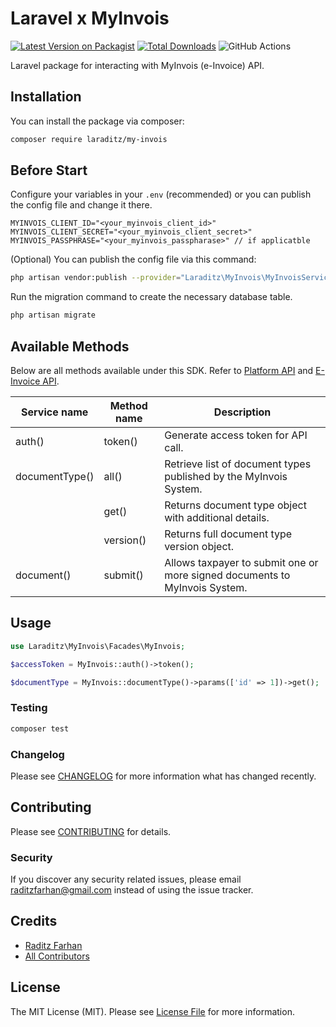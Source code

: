 # Laravel x MyInvois

[![Latest Version on Packagist](https://img.shields.io/packagist/v/laraditz/my-invois.svg?style=flat-square)](https://packagist.org/packages/laraditz/my-invois)
[![Total Downloads](https://img.shields.io/packagist/dt/laraditz/my-invois.svg?style=flat-square)](https://packagist.org/packages/laraditz/my-invois)
![GitHub Actions](https://github.com/laraditz/my-invois/actions/workflows/main.yml/badge.svg)

Laravel package for interacting with MyInvois (e-Invoice) API.

## Installation

You can install the package via composer:

```bash
composer require laraditz/my-invois
```

## Before Start

Configure your variables in your `.env` (recommended) or you can publish the config file and change it there.

```
MYINVOIS_CLIENT_ID="<your_myinvois_client_id>"
MYINVOIS_CLIENT_SECRET="<your_myinvois_client_secret>"
MYINVOIS_PASSPHRASE="<your_myinvois_passpharase>" // if applicatble
```

(Optional) You can publish the config file via this command:

```bash
php artisan vendor:publish --provider="Laraditz\MyInvois\MyInvoisServiceProvider" --tag="config"
```

Run the migration command to create the necessary database table.

```bash
php artisan migrate
```

## Available Methods

Below are all methods available under this SDK. Refer to [Platform API](https://sdk.myinvois.hasil.gov.my/api/) and [E-Invoice API](https://sdk.myinvois.hasil.gov.my/einvoicingapi/).

| Service name   | Method name | Description                                                                |
| -------------- | ----------- | -------------------------------------------------------------------------- |
| auth()         | token()     | Generate access token for API call.                                        |
| documentType() | all()       | Retrieve list of document types published by the MyInvois System.          |
|                | get()       | Returns document type object with additional details.                      |
|                | version()   | Returns full document type version object.                                 |
| document()     | submit()    | Allows taxpayer to submit one or more signed documents to MyInvois System. |

## Usage

```php
use Laraditz\MyInvois\Facades\MyInvois;

$accessToken = MyInvois::auth()->token();

$documentType = MyInvois::documentType()->params(['id' => 1])->get();
```

### Testing

```bash
composer test
```

### Changelog

Please see [CHANGELOG](CHANGELOG.md) for more information what has changed recently.

## Contributing

Please see [CONTRIBUTING](CONTRIBUTING.md) for details.

### Security

If you discover any security related issues, please email raditzfarhan@gmail.com instead of using the issue tracker.

## Credits

- [Raditz Farhan](https://github.com/laraditz)
- [All Contributors](../../contributors)

## License

The MIT License (MIT). Please see [License File](LICENSE.md) for more information.
